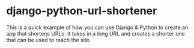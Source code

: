 # django-python-url-shortener
This is a quick example of how you can use Django &amp; Python to create an app that shortens URLs. It takes in a long URL and creates a shorter one that can be used to reach the site.
